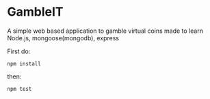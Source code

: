 # GambleIT
A simple web based application to gamble virtual coins made to learn Node.js, mongoose(mongodb), express

First do:

`npm install`


then:

`npm test`


